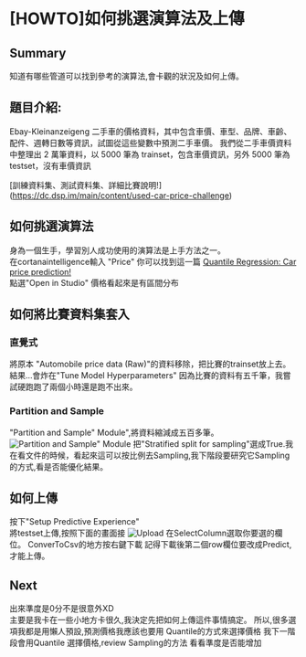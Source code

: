 
# [HOWTO]如何挑選演算法及上傳

## Summary 
知道有哪些管道可以找到參考的演算法,會卡觀的狀況及如何上傳。

## 題目介紹:
Ebay-Kleinanzeigeng 二手車的價格資料，其中包含車價、車型、品牌、車齡、配件、週轉日數等資訊，試圖從這些變數中預測二手車價。
我們從二手車價資料中整理出 2 萬筆資料，以 5000 筆為 trainset，包含車價資訊，另外 5000 筆為 testset，沒有車價資訊

[訓練資料集、測試資料集、詳細比賽說明!] (https://dc.dsp.im/main/content/used-car-price-challenge)    

## 如何挑選演算法  
身為一個生手，學習別人成功使用的演算法是上手方法之一。  
在cortanaintelligence輸入 "Price"
你可以找到這一篇 [Quantile Regression: Car price prediction!](https://gallery.cortanaintelligence.com/Experiment/536a12847d94444c86ed231b96d97863)  
點選"Open in Studio"
價格看起來是有區間分布

## 如何將比賽資料集套入  
### 直覺式  
將原本 "Automobile price data (Raw)"的資料移除，把比賽的trainset放上去。  
結果...會炸在"Tune Model Hyperparameters" 因為比賽的資料有五千筆，我嘗試硬跑跑了兩個小時還是跑不出來。

### Partition and Sample 
 "Partition and Sample" Module",將資料縮減成五百多筆。
 ![Partition and Sample" Module](https://www.evernote.com/shard/s220/sh/5b52130f-be4b-4377-89ea-45b433582ac2/e555306dad676e5371cf957fbba9be8f)
把"Stratified split for sampling"選成True.我在看文件的時候，看起來這可以按比例去Sampling,我下階段要研究它Sampling的方式,看是否能優化結果。

## 如何上傳 
按下"Setup Predictive Experience"  
將testset上傳,按照下面的畫面接
![Upload](https://www.evernote.com/shard/s220/sh/5b52130f-be4b-4377-89ea-45b433582ac2/e555306dad676e5371cf957fbba9be8f)
在SelectColumn選取你要選的欄位。
ConverToCsv的地方按右鍵下載
記得下載後第二個row欄位要改成Predict,才能上傳。

## Next  
出來準度是0分不是很意外XD  
主要是我卡在一些小地方卡很久,我決定先把如何上傳這件事情搞定。
所以,很多選項我都是用懶人預設,預測價格我應該也要用 Quantile的方式來選擇價格
我下一階段會用Quantile 選擇價格,review Sampling的方法
看看準度是否能增加

